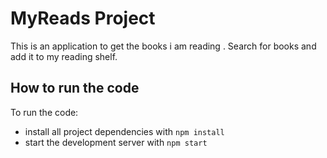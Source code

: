 # MyReads Project
This is an application to get the books i am reading . Search for books and add it to my reading shelf.


## How to run the code

To run the code:

* install all project dependencies with `npm install`
* start the development server with `npm start`


